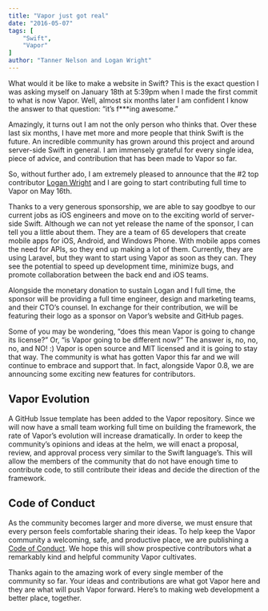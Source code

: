 ```yaml
---
title: "Vapor just got real"
date: "2016-05-07"
tags: [
    "Swift",
    "Vapor"
]
author: "Tanner Nelson and Logan Wright"
---
```


What would it be like to make a website in Swift? This is the exact question I was asking myself on January 18th at 5:39pm when I made the first commit to what is now Vapor. Well, almost six months later I am confident I know the answer to that question: “it’s f***ing awesome.”

Amazingly, it turns out I am not the only person who thinks that. Over these last six months, I have met more and more people that think Swift is the future. An incredible community has grown around this project and around server-side Swift in general. I am immensely grateful for every single idea, piece of advice, and contribution that has been made to Vapor so far.

So, without further ado, I am extremely pleased to announce that the #2 top contributor <a href="https://github.com/LoganWright" target="_BLANK">Logan Wright</a> and I are going to start contributing full time to Vapor on May 16th.

Thanks to a very generous sponsorship, we are able to say goodbye to our current jobs as iOS engineers and move on to the exciting world of server-side Swift. Although we can not yet release the name of the sponsor, I can tell you a little about them. They are a team of 65 developers that create mobile apps for iOS, Android, and Windows Phone. With mobile apps comes the need for APIs, so they end up making a lot of them. Currently, they are using Laravel, but they want to start using Vapor as soon as they can. They see the potential to speed up development time, minimize bugs, and promote collaboration between the back end and iOS teams.

Alongside the monetary donation to sustain Logan and I full time, the sponsor will be providing a full time engineer, design and marketing teams, and their CTO’s counsel. In exchange for their contribution, we will be featuring their logo as a sponsor on Vapor’s website and GitHub pages.

Some of you may be wondering, “does this mean Vapor is going to change its license?” Or, “is Vapor going to be different now?” The answer is, no, no, no, and NO! :) Vapor is open source and MIT licensed and it is going to stay that way. The community is what has gotten Vapor this far and we will continue to embrace and support that. In fact, alongside Vapor 0.8, we are announcing some exciting new features for contributors.

## Vapor Evolution

A GitHub Issue template has been added to the Vapor repository. Since we will now have a small team working full time on building the framework, the rate of Vapor’s evolution will increase dramatically. In order to keep the community’s opinions and ideas at the helm, we will enact a proposal, review, and approval process very similar to the Swift language’s. This will allow the members of the community that do not have enough time to contribute code, to still contribute their ideas and decide the direction of the framework.

## Code of Conduct

As the community becomes larger and more diverse, we must ensure that every person feels comfortable sharing their ideas. To help keep the Vapor community a welcoming, safe, and productive place, we are publishing a <a href="https://github.com/qutheory/vapor/blob/master/CODE_OF_CONDUCT.md" target="_BLANK">Code of Conduct</a>. We hope this will show prospective contributors what a remarkably kind and helpful community Vapor cultivates.

Thanks again to the amazing work of every single member of the community so far. Your ideas and contributions are what got Vapor here and they are what will push Vapor forward. Here’s to making web development a better place, together.
